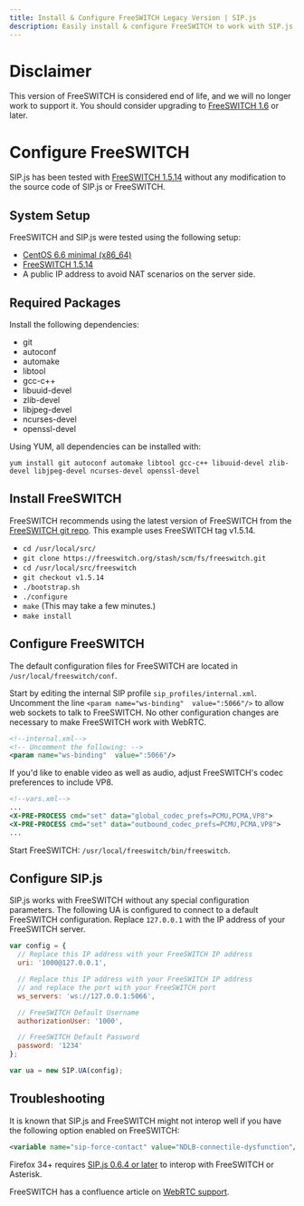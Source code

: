 ```yaml
---
title: Install & Configure FreeSWITCH Legacy Version | SIP.js
description: Easily install & configure FreeSWITCH to work with SIP.js
---
```


# Disclaimer

This version of FreeSWITCH is considered end of life, and we will no longer work to support it. You should consider upgrading to [FreeSWITCH 1.6](../freeswitch) or later.

# Configure FreeSWITCH

SIP.js has been tested with [FreeSWITCH 1.5.14](https://freeswitch.org/confluence/display/FREESWITCH/CentOS+6) without any modification to the source code of SIP.js or FreeSWITCH. 

## System Setup

FreeSWITCH and SIP.js were tested using the following setup:

* [CentOS 6.6 minimal (x86_64)](http://isoredirect.centos.org/centos/6/isos/x86_64/)
* [FreeSWITCH 1.5.14](https://freeswitch.org/confluence/display/FREESWITCH/CentOS+6)
* A public IP address to avoid NAT scenarios on the server side.

## Required Packages

Install the following dependencies:

* git
* autoconf
* automake
* libtool
* gcc-c++
* libuuid-devel
* zlib-devel
* libjpeg-devel
* ncurses-devel
* openssl-devel

Using YUM, all dependencies can be installed with:

`yum install git autoconf automake libtool gcc-c++ libuuid-devel zlib-devel libjpeg-devel ncurses-devel openssl-devel`

## Install FreeSWITCH

FreeSWITCH recommends using the latest version of FreeSWITCH from the [FreeSWITCH git repo](https://freeswitch.org/stash/projects/FS/repos/freeswitch/browse). This example uses FreeSWITCH tag v1.5.14.

* `cd /usr/local/src/`
* `git clone https://freeswitch.org/stash/scm/fs/freeswitch.git`
* `cd /usr/local/src/freeswitch`
* `git checkout v1.5.14`
* `./bootstrap.sh`
* `./configure`
* `make` (This may take a few minutes.)
* `make install`

## Configure FreeSWITCH

The default configuration files for FreeSWITCH are located in `/usr/local/freeswitch/conf`.

Start by editing the internal SIP profile `sip_profiles/internal.xml`. Uncomment the line `<param name="ws-binding"  value=":5066"/>` to allow web sockets to talk to FreeSWITCH. No other configuration changes are necessary to make FreeSWITCH work with WebRTC.

~~~ xml
<!--internal.xml-->
<!-- Uncomment the following: -->
<param name="ws-binding"  value=":5066"/>
~~~

If you'd like to enable video as well as audio, adjust FreeSWITCH's codec preferences to include VP8.

~~~ xml
<!--vars.xml-->
...
<X-PRE-PROCESS cmd="set" data="global_codec_prefs=PCMU,PCMA,VP8">
<X-PRE-PROCESS cmd="set" data="outbound_codec_prefs=PCMU,PCMA,VP8">
...
~~~

Start FreeSWITCH: `/usr/local/freeswitch/bin/freeswitch`.

## Configure SIP.js

SIP.js works with FreeSWITCH without any special configuration parameters. The following UA is configured to connect to a default FreeSWITCH configuration. Replace `127.0.0.1` with the IP address of your FreeSWITCH server.

~~~ javascript
var config = {
  // Replace this IP address with your FreeSWITCH IP address
  uri: '1000@127.0.0.1',

  // Replace this IP address with your FreeSWITCH IP address
  // and replace the port with your FreeSWITCH port
  ws_servers: 'ws://127.0.0.1:5066',

  // FreeSWITCH Default Username
  authorizationUser: '1000',

  // FreeSWITCH Default Password
  password: '1234'
};

var ua = new SIP.UA(config);
~~~

## Troubleshooting

It is known that SIP.js and FreeSWITCH might not interop well if you have the following option enabled on FreeSWITCH:

~~~ xml
<variable name="sip-force-contact" value="NDLB-connectile-dysfunction"/>
~~~

Firefox 34+ requires [SIP.js 0.6.4 or later](/download/) to interop with FreeSWITCH or Asterisk.

FreeSWITCH has a confluence article on [WebRTC support](https://freeswitch.org/confluence/display/FREESWITCH/WebRTC).
